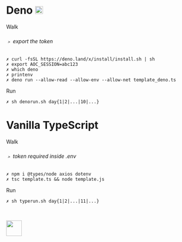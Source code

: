# __Deno__ <img src='https://deno.com/images/artwork/HypnoDeno.gif?__frsh_c=dad2' width='21px' /> 
Walk
###### ﹥ export the token 
```
✗ curl -fsSL https://deno.land/x/install/install.sh | sh
✗ export AOC_SESSION=abc123
✗ which deno
✗ printenv
✗ deno run --allow-read --allow-env --allow-net template_deno.ts
```
Run  
```
✗ sh denorun.sh day{1|2|...|10|...}
```
# Vanilla TypeScript 
Walk
###### ﹥ token required inside .env 
```
✗ npm i @types/node axios dotenv
✗ tsc template.ts && node template.js
```
Run 
```
✗ sh typerun.sh day{1|2|...|11|...}
```

&#8203;
&#8203;

<img src='https://deno.com/images/artwork/hashrock_simple.png?__frsh_c=dad21828de649d12df5a23c572b88f3a3a73d0dc' width='42px' /> 
